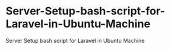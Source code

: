 # Server-Setup-bash-script-for-Laravel-in-Ubuntu-Machine
Server Setup bash script for Laravel in Ubuntu Machine
